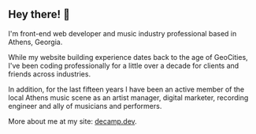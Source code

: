 ## Hey there! 👋

I'm front-end web developer and music industry professional based in Athens, Georgia.

While my website building experience dates back to the age of GeoCities, I've been coding professionally for a little over a decade for clients and friends across industries.

In addition, for the last fifteen years I have been an active member of the local Athens music scene as an artist manager, digital marketer, recording engineer and ally of musicians and performers.

More about me at my site: [decamp.dev](https://decamp.dev).
